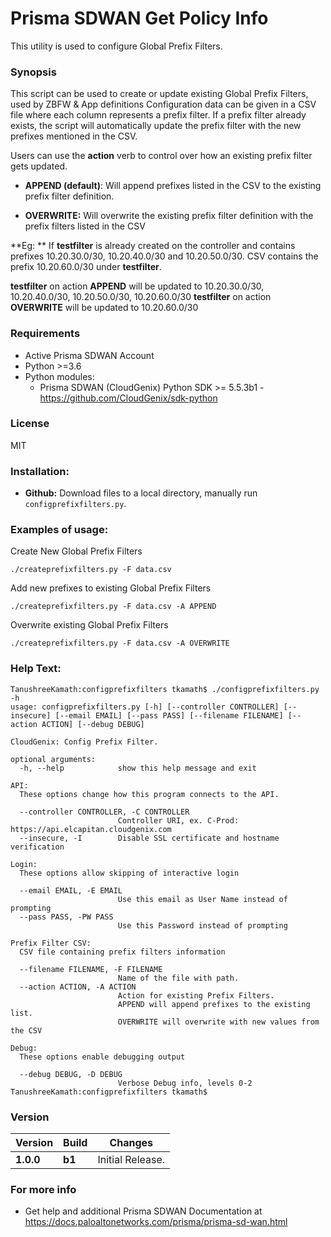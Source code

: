 # Prisma SDWAN Get Policy Info
This utility is used to configure Global Prefix Filters.

### Synopsis
This script can be used to create or update existing Global Prefix Filters, used by ZBFW & App definitions
Configuration data can be given in a CSV file where each column represents a prefix filter. If a prefix filter already exists, the script will automatically update the prefix filter with the new prefixes mentioned in the CSV. 

Users can use the **action** verb to control over how an existing prefix filter gets updated.

- **APPEND (default)**: Will append prefixes listed in the CSV to the existing prefix filter definition.

- **OVERWRITE:** Will overwrite the existing prefix filter definition with the prefix filters listed in the CSV

**Eg: ** If **testfilter** is already created on the controller and contains prefixes 10.20.30.0/30, 10.20.40.0/30 and 10.20.50.0/30. 
CSV contains the prefix 10.20.60.0/30 under **testfilter**. 

**testfilter** on action **APPEND** will be updated to 10.20.30.0/30, 10.20.40.0/30, 10.20.50.0/30, 10.20.60.0/30
**testfilter** on action **OVERWRITE** will be updated to 10.20.60.0/30


### Requirements
* Active Prisma SDWAN Account
* Python >=3.6
* Python modules:
    * Prisma SDWAN (CloudGenix) Python SDK >= 5.5.3b1 - <https://github.com/CloudGenix/sdk-python>

### License
MIT

### Installation:
 - **Github:** Download files to a local directory, manually run `configprefixfilters.py`. 

### Examples of usage:
Create New Global Prefix Filters
```
./createprefixfilters.py -F data.csv
```

Add new prefixes to existing Global Prefix Filters 
```
./createprefixfilters.py -F data.csv -A APPEND
```

Overwrite existing Global Prefix Filters
```
./createprefixfilters.py -F data.csv -A OVERWRITE
```

### Help Text:
```angular2
TanushreeKamath:configprefixfilters tkamath$ ./configprefixfilters.py -h
usage: configprefixfilters.py [-h] [--controller CONTROLLER] [--insecure] [--email EMAIL] [--pass PASS] [--filename FILENAME] [--action ACTION] [--debug DEBUG]

CloudGenix: Config Prefix Filter.

optional arguments:
  -h, --help            show this help message and exit

API:
  These options change how this program connects to the API.

  --controller CONTROLLER, -C CONTROLLER
                        Controller URI, ex. C-Prod: https://api.elcapitan.cloudgenix.com
  --insecure, -I        Disable SSL certificate and hostname verification

Login:
  These options allow skipping of interactive login

  --email EMAIL, -E EMAIL
                        Use this email as User Name instead of prompting
  --pass PASS, -PW PASS
                        Use this Password instead of prompting

Prefix Filter CSV:
  CSV file containing prefix filters information

  --filename FILENAME, -F FILENAME
                        Name of the file with path.
  --action ACTION, -A ACTION
                        Action for existing Prefix Filters. 
                        APPEND will append prefixes to the existing list. 
                        OVERWRITE will overwrite with new values from the CSV

Debug:
  These options enable debugging output

  --debug DEBUG, -D DEBUG
                        Verbose Debug info, levels 0-2
TanushreeKamath:configprefixfilters tkamath$ 
```

### Version
| Version | Build | Changes |
| ------- | ----- | ------- |
| **1.0.0** | **b1** | Initial Release. |


### For more info
 * Get help and additional Prisma SDWAN Documentation at <https://docs.paloaltonetworks.com/prisma/prisma-sd-wan.html>
